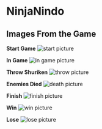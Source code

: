 # NinjaNindo


## Images From the Game

**Start Game**
![start picture](https://github.com/Egroses/NinjaNindo/blob/main/Images/Start.png)

**In Game**
![in game picture](https://github.com/Egroses/NinjaNindo/blob/main/Images/Game.png)

**Throw Shuriken**
![throw picture](https://github.com/Egroses/NinjaNindo/blob/main/Images/ThrowShuriken.png)

**Enemies Died**
![death picture](https://github.com/Egroses/NinjaNindo/blob/main/Images/DeadEnemy.png)

**Finish**
![finish picture](https://github.com/Egroses/NinjaNindo/blob/main/Images/Finish.png)

**Win**
![win picture](https://github.com/Egroses/NinjaNindo/blob/main/Images/Win.png)

**Lose**
![lose picture](https://github.com/Egroses/NinjaNindo/blob/main/Images/Lose.png)
